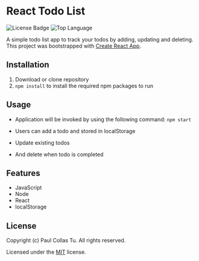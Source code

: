 # React Todo List

![License Badge](https://img.shields.io/badge/license-MIT-green) ![Top Language](https://img.shields.io/github/languages/top/mmeii/employee-directory)

A simple todo list app to track your todos by adding, updating and deleting. This project was bootstrapped with [Create React App](https://github.com/facebook/create-react-app).

## Installation

1. Download or clone repository
2. `npm install` to install the required npm packages to run

## Usage

* Application will be invoked by using the following command:
    `npm start`

* Users can add a todo and stored in localStorage

* Update existing todos

* And delete when todo is completed


## Features

* JavaScript
* Node
* React
* localStorage

## License

  Copyright (c) Paul Collas Tu. All rights reserved.
  
  Licensed under the [MIT](LICENSE) license.
